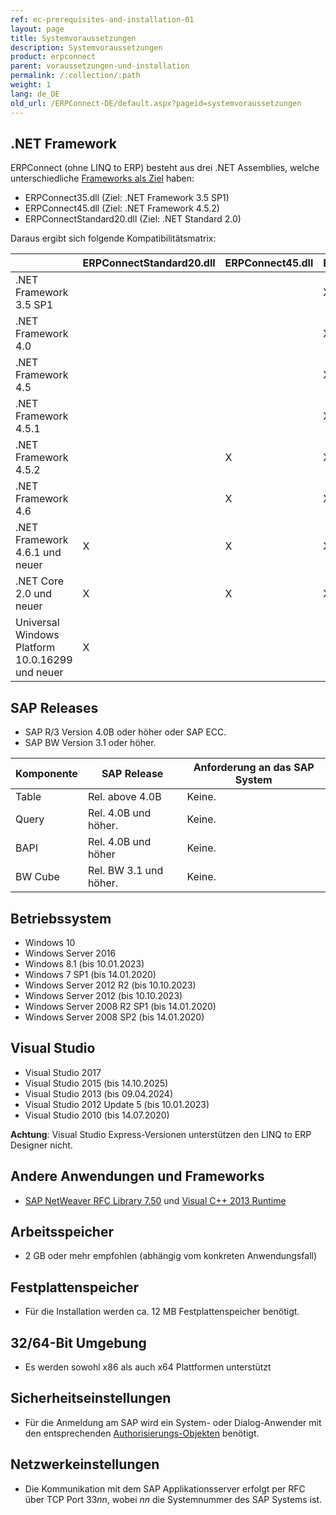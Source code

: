```yaml
---
ref: ec-prerequisites-and-installation-01
layout: page
title: Systemvoraussetzungen
description: Systemvoraussetzungen
product: erpconnect
parent: voraussetzungen-und-installation
permalink: /:collection/:path
weight: 1
lang: de_DE
old_url: /ERPConnect-DE/default.aspx?pageid=systemvoraussetzungen
---
```


## .NET Framework

ERPConnect (ohne LINQ to ERP) besteht aus drei .NET Assemblies, welche unterschiedliche [Frameworks als Ziel](https://docs.microsoft.com/de-DE/dotnet/standard/frameworks) haben:
-	ERPConnect35.dll (Ziel: .NET Framework 3.5 SP1)
-	ERPConnect45.dll (Ziel: .NET Framework 4.5.2)
-	ERPConnectStandard20.dll (Ziel: .NET Standard 2.0)

Daraus ergibt sich folgende Kompatibilitätsmatrix:

| |	ERPConnectStandard20.dll	| ERPConnect45.dll	| ERPConnect35.dll|
|:------|:------|:------ |:------ |
|.NET Framework 3.5 SP1	| | |	X|
|.NET Framework 4.0     | | |	X |
|.NET Framework 4.5	    | | |	X |
|.NET Framework 4.5.1	  | | |	X |
|.NET Framework 4.5.2 	 | | X	| X |
|.NET Framework 4.6	    | |	X |	X |
|.NET Framework 4.6.1 und neuer |	X	| X |	X |
|.NET Core 2.0 und neuer | X |	X	| X |
|Universal Windows Platform 10.0.16299 und neuer	| X | | |	 	 


## SAP Releases
 	
- SAP R/3 Version 4.0B oder höher oder SAP ECC.
- SAP BW Version 3.1 oder höher.

| Komponente | SAP Release            | Anforderung an das SAP System                                         |
|------------|------------------------|-----------------------------------------------------------------------|
| Table      | Rel. above 4.0B        | Keine.
| Query      | Rel. 4.0B und höher.   | Keine.                                                                |
| BAPI       | Rel. 4.0B und höher    | Keine.                                                                |
| BW Cube    | Rel. BW 3.1 und höher. | Keine.                                                                |


## Betriebssystem

- Windows 10
- Windows Server 2016
- Windows 8.1 (bis 10.01.2023)
- Windows 7 SP1 (bis 14.01.2020)
- Windows Server 2012 R2 (bis 10.10.2023)
- Windows Server 2012 (bis 10.10.2023)
- Windows Server 2008 R2 SP1 (bis 14.01.2020)
- Windows Server 2008 SP2 (bis 14.01.2020)

## Visual Studio

- Visual Studio 2017
- Visual Studio 2015 (bis 14.10.2025)
- Visual Studio 2013 (bis 09.04.2024)
- Visual Studio 2012 Update 5 (bis 10.01.2023)
- Visual Studio 2010 (bis 14.07.2020)

**Achtung**: Visual Studio Express-Versionen unterstützen den LINQ to ERP Designer nicht.

## Andere Anwendungen und Frameworks

- [SAP NetWeaver RFC Library 7.50](https://launchpad.support.sap.com/#/notes/2573790) und [Visual C++ 2013 Runtime](https://www.microsoft.com/de-DE/download/details.aspx?id=40784)

## Arbeitsspeicher
 	
- 2 GB oder mehr empfohlen (abhängig vom konkreten Anwendungsfall)

## Festplattenspeicher
 	
- Für die Installation werden ca. 12 MB Festplattenspeicher benötigt.

## 32/64-Bit Umgebung
 	
- Es werden sowohl x86 als auch x64 Plattformen unterstützt

## Sicherheitseinstellungen
 	
- Für die Anmeldung am SAP wird ein System- oder Dialog-Anwender mit den entsprechenden [Authorisierungs-Objekten](https://my.theobald-software.com/index.php?/Knowledgebase/Article/View/7/67/authority-objects) benötigt.

## Netzwerkeinstellungen
 	
- Die Kommunikation mit dem SAP Applikationsserver erfolgt per RFC über TCP Port 33*nn*, wobei *nn* die Systemnummer des SAP Systems ist.



